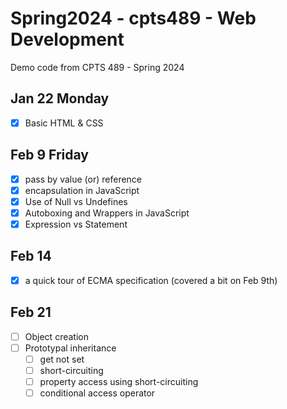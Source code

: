 # Spring2024 - cpts489 - Web Development

Demo code from CPTS 489 - Spring 2024

## Jan 22 Monday

- [x] Basic HTML & CSS

## Feb 9 Friday

- [x] pass by value (or) reference
- [x] encapsulation in JavaScript
- [x] Use of Null vs Undefines
- [x] Autoboxing and Wrappers in JavaScript
- [x] Expression vs Statement

## Feb 14

- [x] a quick tour of ECMA specification (covered a bit on Feb 9th)

## Feb 21
- [ ] Object creation
- [ ] Prototypal inheritance
  - [ ] get not set
  - [ ] short-circuiting
  - [ ] property access using short-circuiting
  - [ ] conditional access operator
